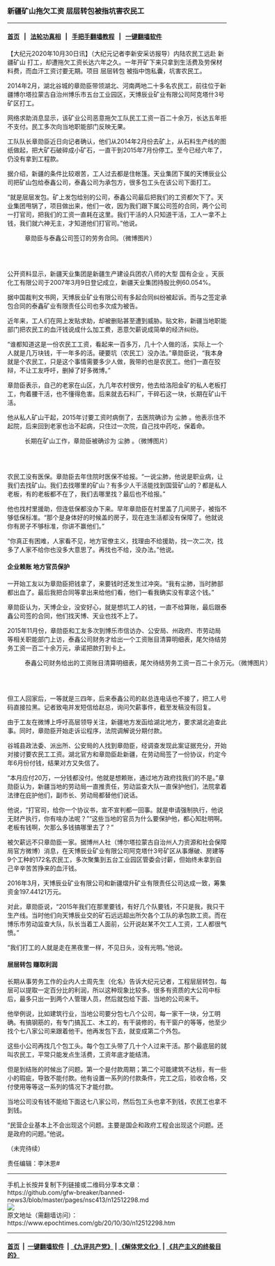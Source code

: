 ### 新疆矿山拖欠工资 层层转包被指坑害农民工
------------------------

#### [首页](https://github.com/gfw-breaker/banned-news3/blob/master/README.md) &nbsp;&nbsp;|&nbsp;&nbsp; [法轮功真相](https://github.com/begood0513/basic/blob/master/README.md)  &nbsp;&nbsp;|&nbsp;&nbsp; [手把手翻墙教程](https://github.com/gfw-breaker/guides/wiki)  &nbsp;&nbsp;|&nbsp;&nbsp; [一键翻墙软件](https://github.com/gfw-breaker/nogfw/blob/master/README.md)  



<div><p>
 【大纪元2020年10月30日讯】（大纪元记者李新安采访报导）内陆农民工远赴
 <ok href="https://www.epochtimes.com/gb/tag/%E6%96%B0%E7%96%86%E7%9F%BF%E5%B1%B1.html">
  新疆矿山
 </ok>
 打工，却遭拖欠工资长达六年之久。一年开矿下来只拿到生活费及劳保材料费，而血汗工资讨要无期。项目
 <ok href="https://www.epochtimes.com/gb/tag/%E5%B1%82%E5%B1%82%E8%BD%AC%E5%8C%85.html">
  层层转包
 </ok>
 被指中饱私囊，坑害农民工。
</p>
<p>
 2014年2月，湖北谷城的章勋臣带领湖北、河南两地二十多名农民工，前往位于新疆博尔塔拉蒙古自治州博乐市五台工业园区，天博辰业矿业有限公司阿克塔什3号矿区打工。
</p>
<p>
 网络求助消息显示，该矿业公司恶意拖欠工队民工工资一百二十余万，长达五年拒不支付。民工多次向当地职能部门反映无果。
</p>
<p>
 工队队长章勋臣近日向记者确认，他们从2014年2月份去矿上，从石料生产线的图纸做起，把大矿石破碎成小矿石，一直干到2015年7月份停工。至今已经六年了，仍没有拿到工程款。
</p>
<p>
 据介绍，新疆的条件比较艰苦，工人过去都是住帐篷。天业集团下属的天博辰业公司把矿山包给泰鑫公司，泰鑫公司为承包方，很多包工头在该公司下面打工。
</p>
<p>
 “就是层层发包。矿上发包给别的公司，泰鑫公司最后把我们的工资都欠下了。天业集团甩锅了，项目做出来，他们一收，因为我们跟下属公司签的合同，两个公司一打官司，把我们的工资一直耗在这里。我们干活的人只知道干活，工人一拿不上钱，我们就六神无主，才知道他们打官司。”他说。
</p>
<figure class="wp-caption aligncenter" id="attachment_12512372" style="width: 600px">
 <ok href="https://i.epochtimes.com/assets/uploads/2020/10/x2.jpg">
  <img alt="" class="size-large wp-image-12512372" src="https://i.epochtimes.com/assets/uploads/2020/10/x2-600x283.jpg"/>
 </ok>
 <br/><figcaption class="wp-caption-text">
  章勋臣与泰鑫公司签订的劳务合同。（微博图片）
 </figcaption><br/>
</figure><br/>
<p>
 公开资料显示，新疆天业集团是新疆生产建设兵团农八师的大型
 <ok href="https://www.epochtimes.com/gb/tag/%E5%9B%BD%E6%9C%89%E4%BC%81%E4%B8%9A.html">
  国有企业
 </ok>
 。天辰化工有限公司于2007年3月9日登记成立，新疆天业集团持股比例60.054%。
</p>
<p>
 据中国裁判文书网，天博辰业矿业有限公司有多起合同纠纷被起诉。而与之签定承包合同的泰鑫矿业有限责任公司也多次成为被告。
</p>
<p>
 近年来，工人们在网上发贴求助，却被删贴甚至遭到威胁。贴文称，新疆当地职能部门把农民工的血汗钱说成什么加工费，恶意欠薪说成简单的经济纠纷。
</p>
<p>
 “谁都知道这是一份农民工工资，看起来一百多万，几十个人做的活，实际上一个人就是几万块钱，干一年多的活。硬要坑（农民工）没办法。”章勋臣说，“我本身就是个农民工，只是这个事情需要多少人做，我带的也是农民工。他们一直在狡辩，不让工友呼吁，删掉了好多微博。”
</p>
<p>
 章勋臣表示，自己的老家在山区，九几年农村很穷，他去给洛阳金矿的私人老板打工，佝着腰干活，也不懂得危害。后来就去石料厂，干碎石这一块，长期在矿山干活。
</p>
<p>
 他从私人矿山干起，2015年讨要工资时病倒了，去医院确诊为
 <ok href="https://www.epochtimes.com/gb/tag/%E5%B0%98%E8%82%BA.html">
  尘肺
 </ok>
 。他表示住不起院，后来回到老家也治不起病，只住过一次院，自己找中药吃，保着命。
</p>
<figure class="wp-caption aligncenter" id="attachment_12512354" style="width: 600px">
 <ok href="https://i.epochtimes.com/assets/uploads/2020/10/85c0accc773d438c17a9146246faef61.jpg">
  <img alt="" class="size-large wp-image-12512354" src="https://i.epochtimes.com/assets/uploads/2020/10/85c0accc773d438c17a9146246faef61-600x268.jpg"/>
 </ok>
 <br/><figcaption class="wp-caption-text">
  长期在矿山工作，章勋臣被确诊为
  <ok href="https://www.epochtimes.com/gb/tag/%E5%B0%98%E8%82%BA.html">
   尘肺
  </ok>
  。（微博图片）
 </figcaption><br/>
</figure><br/>
<p>
 农民工没有医保。章勋臣去年住院时医保不给报。“一说尘肺，他说是职业病，让我们去找矿山。我们去找哪里的矿山？有多少人干活能找到国营矿山的？都是私人老板，有的老板都不在了，我们去哪里找？最后也不给报。”
</p>
<p>
 他也找村里援助，但连低保都没办下来。早年章勋臣在村里盖了几间房子，被指不够低保标准。“那个是身体好的时候盖的房子，现在连生活都没有保障了。他就说你有房子不够标准，你讲不赢他们。”
</p>
<p>
 “你真正有困难，人家看不见，地方官僚主义，找理由不给援助，找一次二次，找多了人家不给你也没多大意思了。再找也不给，没办法。”他说。
</p>
<h4>
 企业赖账 地方官员保护
</h4>
<p>
 一开始工友以为章勋臣把钱拿了，来要钱时还发生过冲突。“我有尘肺，当时肺部都出血了。最后我把合同等拿出来给他们看，他们一看我确实没有拿这个钱。”
</p>
<p>
 章勋臣认为，天博企业，没安好心，就是想坑工人的钱，一直不给算账，最后跟泰鑫公司签的合同，他们找天博、天业也找不上了。
</p>
<p>
 2015年11月份，章勋臣和工友多次到博乐市信访办、公安局、州政府、市劳动局等相关职能部门上访，泰鑫公司财务才给出一个工资账目清算明细表，尾欠待结劳务工资一百二十余万元，承诺把款打到卡上。
</p>
<figure class="wp-caption aligncenter" id="attachment_12512381" style="width: 600px">
 <ok href="https://i.epochtimes.com/assets/uploads/2020/10/x3_meitu_1.jpg">
  <img alt="" class="size-large wp-image-12512381" src="https://i.epochtimes.com/assets/uploads/2020/10/x3_meitu_1-600x355.jpg"/>
 </ok>
 <br/><figcaption class="wp-caption-text">
  泰鑫公司财务给出的工资账目清算明细表，尾欠待结劳务工资一百二十余万元。（微博图片）
 </figcaption><br/>
</figure><br/>
<p>
 但工人回家后，一等就是三四年，后来泰鑫公司的赵总连电话也不接了，把工人号码直接拉黑。记者致电并发短信给赵总，询问欠薪事件，截至发稿没有回复。
</p>
<p>
 由于工友在微博上呼吁高层领导关注，新疆地方发函给湖北地方，要求湖北追查此事。同时，章勋臣开始走诉讼程序，法院调解说分期付款。
</p>
<p>
 谷城县政法委、派出所、公安局的人找到章勋臣，经调查发现此案证据充分，开始对接讨要农民工工资。湖北官方和章勋臣赴新疆，在劳动局签了一份协议，约定今年6月份付钱，结果对方又失信了。
</p>
<p>
 “本月应付20万，一分钱都没付。他就是想赖账，通过地方政府找我们的不是。”章勋臣认为，新疆当地的劳动局一直推责任，劳动监查大队一直保护他们，法院拿着法律在庇护他们，副市长、劳动局都替他们说话。
</p>
<p>
 他说，“打官司，给你一个协议书，宣不宣判都一回事。就是申请强制执行，他说无财产执行，你有啥办法呢？”“这些当地的官员为什么要保护他，都心知肚明啊。老板有钱啊，欠那么多钱搞哪里去了？”
</p>
<p>
 被欠薪远不只章勋臣一家。据博州人社（博尔塔拉蒙古自治州人力资源和社会保障局官方微博）消息，在天博辰业矿业有限公司阿克塔什3号矿区从事爆破、房建等9个工种的172名农民工，多次聚集到五台工业园区管委会讨薪，但始终未拿到自己辛辛苦苦挣来的血汗钱。
</p>
<p>
 2016年3月，天博辰业矿业有限公司和新疆熠升矿业有限责任公司达成一致，筹集资金197.44121万元。
</p>
<p>
 对此，章勋臣说，“2015年我们在那里要钱，有好几个队要钱，不只是我，我只干生产线。当时他们向天博辰业交的矿石远远超出所欠各个工队的承包款工资。而在博乐市劳动监查大队，队长当着工人面前，公开说赵某不欠工人工资，工人都很气愤。”
</p>
<p>
 “我们打工的人就是走在黑夜里一样，不见日头，没有光明。”他说。
</p>
<h4>
 <ok href="https://www.epochtimes.com/gb/tag/%E5%B1%82%E5%B1%82%E8%BD%AC%E5%8C%85.html">
  层层转包
 </ok>
 赚取利润
</h4>
<p>
 长期从事劳务工作的业内人士周先生（化名）告诉大纪元记者，工程层层转包，每层可以提取一定百分比的利润，所以这种现象比较多。很多有资质的大公司中标后，最多只出一到两个人管理人员，然后就包给下面、当地的公司来干。
</p>
<p>
 他举例说，比如建筑行业，当地公司要分包七八个公司，每一家干一块，分工明确。有搞钢筋的，有专门搞瓦工、木工的，有干装修的，有干窗户的等等，他至少找个七八家公司来跟着他干。他再发包下去，就变成第二个外包。
</p>
<p>
 这些小公司再找几个包工头。每个包工头带了几十个人过来干活。那个最底层的就叫农民工，平常只能发点生活费，工资年底才能结清。
</p>
<p>
 但是到结账的时候出了问题。第一个是付款周期；第二个可能建筑不达标，有一些小的瑕疵，导致不能付款。他有设置一系列的付款条件，完工之后，验收合格，交付使用等等这一系列的情况下才能付款。
</p>
<p>
 当地公司没有钱不能给下面这七八家公司，然后包工头也拿不到钱，农民工也拿不到钱。
</p>
<p>
 “民营企业基本上不会出现这个问题。主要是国企和政府工程会出现这个问题。还是政府的问题。”他说。
</p>
<p>
 （未完待续）
</p>
<p>
 责任编辑：李沐恩#
</p>
</div>
<hr/>
手机上长按并复制下列链接或二维码分享本文章：<br/>
https://github.com/gfw-breaker/banned-news3/blob/master/pages/nsc413/n12512298.md <br/>
<a href='https://github.com/gfw-breaker/banned-news3/blob/master/pages/nsc413/n12512298.md'><img src='https://github.com/gfw-breaker/banned-news3/blob/master/pages/nsc413/n12512298.md.png'/></a> <br/>
原文地址（需翻墙访问）：https://www.epochtimes.com/gb/20/10/30/n12512298.htm


------------------------
#### [首页](https://github.com/gfw-breaker/banned-news3/blob/master/README.md) &nbsp;|&nbsp; [一键翻墙软件](https://github.com/gfw-breaker/nogfw/blob/master/README.md) &nbsp;| [《九评共产党》](https://github.com/gfw-breaker/9ping.md/blob/master/README.md#九评之一评共产党是什么) | [《解体党文化》](https://github.com/gfw-breaker/jtdwh.md/blob/master/README.md) | [《共产主义的终极目的》](https://github.com/gfw-breaker/gczydzjmd.md/blob/master/README.md)


<img src='http://gfw-breaker.win/banned-news3/pages/nsc413/n12512298.md' width='0px' height='0px'/>